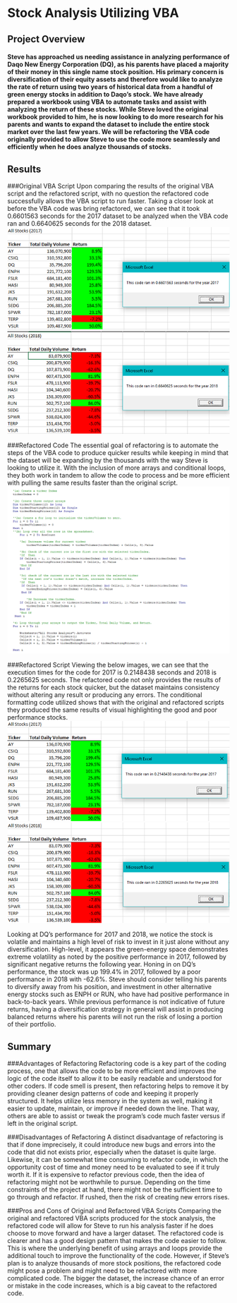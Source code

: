 # Stock Analysis Utilizing VBA

## Project Overview
#### Steve has approached us needing assistance in analyzing performance of Daqo New Energy Corporation (DQ), as his parents have placed a majority of their money in this single name stock position. His primary concern is diversification of their equity assets and therefore would like to analyze the rate of return using two years of historical data from a handful of green energy stocks in addition to Daqo’s stock. We have already prepared a workbook using VBA to automate tasks and assist with analyzing the return of these stocks. While Steve loved the original workbook provided to him, he is now looking to do more research for his parents and wants to expand the dataset to include the entire stock market over the last few years. We will be refactoring the VBA code originally provided to allow Steve to use the code more seamlessly and efficiently when he does analyze thousands of stocks. 

## Results
###Original VBA Script
Upon comparing the results of the original VBA script and the refactored script, with no question the refactored code successfully allows the VBA script to run faster. Taking a closer look at before the VBA code was bring refactored, we can see that it took 0.6601563 seconds for the 2017 dataset to be analyzed when the VBA code ran and 0.6640625 seconds for the 2018 dataset. 
![original2017](Resources/2017_Before_Refactoring.png)
![original2018](Resources/2018_Before_Refactoring.png)

###Refactored Code
The essential goal of refactoring is to automate the steps of the VBA code to produce quicker results while keeping in mind that the dataset will be expanding by the thousands with the way Steve is looking to utilize it. With the inclusion of more arrays and conditional loops, they both work in tandem to allow the code to process and be more efficient with pulling the same results faster than the original script. 
![code](Resources/Refactored_code_image.png)

###Refactored Script
Viewing the below images, we can see that the execution times for the code for 2017 is 0.2148438 seconds and 2018 is 0.2265625 seconds. The refactored code not only provides the results of the returns for each stock quicker, but the dataset maintains consistency without altering any result or producing any errors. The conditional formatting code utilized shows that with the original and refactored scripts they produced the same results of visual highlighting the good and poor performance stocks. 
![refactor2017](Resources/2017_After_Refactoring.png)
![refactor2018](Resources/2018_After_Refactoring.png)

Looking at DQ’s performance for 2017 and 2018, we notice the stock is volatile and maintains a high level of risk to invest in it just alone without any diversification. High-level, it appears the green-energy space demonstrates extreme volatility as noted by the positive performance in 2017, followed by significant negative returns the following year. Honing in on DQ’s performance, the stock was up 199.4% in 2017, followed by a poor performance in 2018 with -62.6%. Steve should consider telling his parents to diversify away from his position, and investment in other alternative energy stocks such as ENPH or RUN, who have had positive performance in back-to-back years. While previous performance is not indicative of future returns, having a diversification strategy in general will assist in producing balanced returns where his parents will not run the risk of losing a portion of their portfolio. 

## Summary
###Advantages of Refactoring
Refactoring code is a key part of the coding process, one that allows the code to be more efficient and improves the logic of the code itself to allow it to be easily readable and understood for other coders. If code smell is present, then refactoring helps to remove it by providing cleaner design patterns of code and keeping it properly structured. It helps utilize less memory in the system as well, making it easier to update, maintain, or improve if needed down the line. That way, others are able to assist or tweak the program’s code much faster versus if left in the original script.   

###Disadvantages of Refactoring
A distinct disadvantage of refactoring is that if done imprecisely, it could introduce new bugs and errors into the code that did not exists prior, especially when the dataset is quite large. Likewise, it can be somewhat time consuming to refactor code, in which the opportunity cost of time and money need to be evaluated to see if it truly worth it. If it is expensive to refactor previous code, then the idea of refactoring might not be worthwhile to pursue.  Depending on the time constraints of the project at hand, there might not be the sufficient time to go through and refactor. If rushed, then the risk of creating new errors rises.

###Pros and Cons of Original and Refactored VBA Scripts
Comparing the original and refactored VBA scripts produced for the stock analysis, the refactored code will allow for Steve to run his analysis faster if he does choose to move forward and have a larger dataset. The refactored code is clearer and has a good design pattern that makes the code easier to follow. This is where the underlying benefit of using arrays and loops provide the additional touch to improve the functionality of the code. However, if Steve’s plan is to analyze thousands of more stock positions, the refactored code might pose a problem and might need to be refactored with more complicated code. The bigger the dataset, the increase chance of an error or mistake in the code increases, which is a big caveat to the refactored code.  
